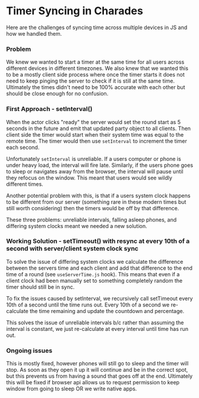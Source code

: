 # Timer Syncing in Charades

Here are the challenges of syncing time across multiple devices in JS and how we handled them.

### Problem

We knew we wanted to start a timer at the same time for all users across different devices in different timezones. We also knew that we wanted this to be a mostly client side process where once the timer starts it does not need to keep pinging the server to check if it is still at the same time. Ultimately the times didn't need to be 100% accurate with each other but should be close enough for no confusion.

### First Approach - setInterval()

When the actor clicks "ready" the server would set the round start as 5 seconds in the future and emit that updated party object to all clients. Then client side the timer would start when their system time was equal to the remote time. The timer would then use `setInterval` to increment the timer each second.

Unfortunately `setInterval` is unreliable. If a users computer or phone is under heavy load, the interval will fire late. Similarly, if the users phone goes to sleep or navigates away from the browser, the interval will pause until they refocus on the window. This meant that users would see wildly different times.

Another potential problem with this, is that if a users system clock happens to be different from our server (something rare in these modern times but still worth considering) then the timers would be off by that difference.

These three problems: unreliable intervals, falling asleep phones, and differing system clocks meant we needed a new solution.

### Working Solution - setTimeout() with resync at every 10th of a second with server/client system clock sync

To solve the issue of differing system clocks we calculate the difference between the servers time and each client and add that difference to the end time of a round (see `useServerTime.js` hook). This means that even if a client clock had been manually set to something completely random the timer should still be in sync.

To fix the issues caused by setInterval, we recursively call setTimeout every 10th of a second until the time runs out. Every 10th of a second we re-calculate the time remaining and update the countdown and percentage.

This solves the issue of unreliable intervals b/c rather than assuming the interval is constant, we just re-calculate at every interval until time has run out.

### Ongoing issues

This is mostly fixed, however phones will still go to sleep and the timer will stop. As soon as they open it up it will continue and be in the correct spot, but this prevents us from having a sound that goes off at the end. Ultimately this will be fixed if browser api allows us to request permission to keep window from going to sleep OR we write native apps.
